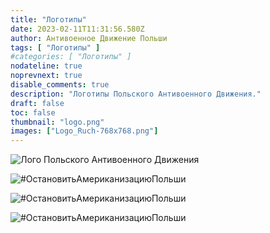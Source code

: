 ```yaml
---
title: "Логотипы"
date: 2023-02-11T11:31:56.580Z
author: Антивоенное Движение Польши
tags: [ "Логотипы" ]
#categories: [ "Логотипы" ]
nodateline: true
noprevnext: true
disable_comments: true
description: "Логотипы Польского Антивоенного Движения."
draft: false
toc: false
thumbnail: "logo.png"
images: ["Logo_Ruch-768x768.png"]
---
```


![Лого Польского Антивоенного Движения](/logPRA.png)

![#ОстановитьАмериканизациюПольши](/Logo1-450x450.png)

![#ОстановитьАмериканизациюПольши](/Logo4-450x450.png)

![#ОстановитьАмериканизациюПольши](/Logo_Ruch-768x768-768x768.png)
